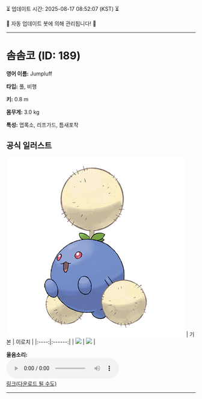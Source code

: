 
⏳ 업데이트 시간: 2025-08-17 08:52:07 (KST) ⏳

🤖 자동 업데이트 봇에 의해 관리됩니다! 🤖

---

# 솜솜코 (ID: 189)
**영어 이름:** Jumpluff

**타입:** 풀, 비행

**키:** 0.8 m

**몸무게:** 3.0 kg

**특성:** 엽록소, 리프가드, 틈새포착

## 공식 일러스트
![](https://raw.githubusercontent.com/PokeAPI/sprites/master/sprites/pokemon/other/official-artwork/189.png)
| 기본 | 이로치 |
|:----:|:------:|
| <img src="http://play.pokemonshowdown.com/sprites/ani/jumpluff.gif" width="200"> | <img src="http://play.pokemonshowdown.com/sprites/ani-shiny/jumpluff.gif" width="200"> |

**울음소리:**<br><audio controls src="https://raw.githubusercontent.com/PokeAPI/cries/main/cries/pokemon/latest/189.ogg"></audio><br> [링크(다운로드 될 수도)](https://raw.githubusercontent.com/PokeAPI/cries/main/cries/pokemon/latest/189.ogg)


---

